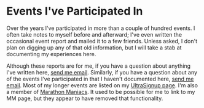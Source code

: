 # Events I've Participated In

Over the years I've participated in more than a couple of hundred events.
I often take notes to myself before and afterward; I've even written the
occasional event report and mailed it to a few friends.  Unless asked,
I don't plan on digging up any of that old information, but I will
take a stab at documenting my experiences here.

Although these reports are for me, if you have a question about
anything I've written here, [send me
email](mailto:clifford.t.matthews@gmail.com). Similarly, if you have a
question about any of the events I've participated in that I haven't
documented here, [send me
email](mailto:clifford.t.matthews@gmail.com).  Most of my longer
events are listed on my [UltraSignup
page](https://ultrasignup.com/results_participant.aspx?fname=Clifford&lname=Matthews). I'm
also a member of [Marathon
Maniacs](https://www.marathonmaniacs.com/). It used to be possible for
me to link to my MM page, but they appear to have removed that
functionality.
